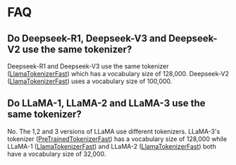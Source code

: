 # FAQ

## Do Deepseek-R1, Deepseek-V3 and Deepseek-V2 use the same tokenizer?

Deepseek-R1 and Deepseek-V3 use the same tokenizer ([LlamaTokenizerFast](https://github.com/huggingface/transformers/blob/main/src/transformers/models/llama/tokenization_llama_fast.py#L49)) which has a vocabulary size of 128,000. Deepseek-V2 ([LlamaTokenizerFast](https://github.com/huggingface/transformers/blob/main/src/transformers/models/llama/tokenization_llama_fast.py#L49)) uses a vocabulary size of 100,000.

## Do LLaMA-1, LLaMA-2 and LLaMA-3 use the same tokenizer?

No. The 1,2 and 3 versions of LLaMA use different tokenizers. LLaMA-3's tokenizer ([PreTrainedTokenizerFast](https://github.com/huggingface/transformers/blob/main/src/transformers/tokenization_utils_fast.py#L82)) has a vocabulary size of 128,000 while LLaMA-1 ([LlamaTokenizerFast](https://github.com/huggingface/transformers/blob/main/src/transformers/models/llama/tokenization_llama_fast.py#L49)) and LLaMA-2 ([LlamaTokenizerFast](https://github.com/huggingface/transformers/blob/main/src/transformers/models/llama/tokenization_llama_fast.py#L49)) both have a vocabulary size of 32,000.